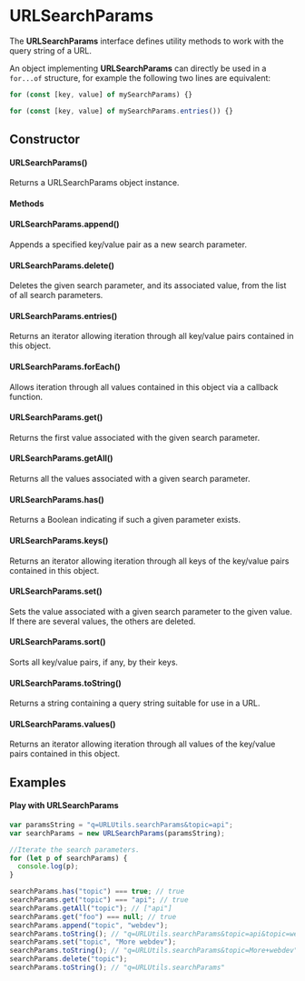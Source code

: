 # URLSearchParams
The **URLSearchParams** interface defines utility methods to work with the query string of a URL.

An object implementing **URLSearchParams** can directly be used in a ```for...of``` structure, for example the following two lines are equivalent:

```js
for (const [key, value] of mySearchParams) {}
```
```js
for (const [key, value] of mySearchParams.entries()) {}
```

## Constructor
#### URLSearchParams()
Returns a URLSearchParams object instance.
#### Methods
#### URLSearchParams.append()
Appends a specified key/value pair as a new search parameter.
#### URLSearchParams.delete()
Deletes the given search parameter, and its associated value, from the list of all search parameters.
#### URLSearchParams.entries()
Returns an iterator allowing iteration through all key/value pairs contained in this object.
#### URLSearchParams.forEach()
Allows iteration through all values contained in this object via a callback function.
#### URLSearchParams.get()
Returns the first value associated with the given search parameter.
#### URLSearchParams.getAll()
Returns all the values associated with a given search parameter.
#### URLSearchParams.has()
Returns a Boolean indicating if such a given parameter exists.
#### URLSearchParams.keys()
Returns an iterator allowing iteration through all keys of the key/value pairs contained in this object.
#### URLSearchParams.set()
Sets the value associated with a given search parameter to the given value. If there are several values, the others are deleted.
#### URLSearchParams.sort()
Sorts all key/value pairs, if any, by their keys.
#### URLSearchParams.toString()
Returns a string containing a query string suitable for use in a URL.
#### URLSearchParams.values()
Returns an iterator allowing iteration through all values of the key/value pairs contained in this object.

## Examples
#### Play with URLSearchParams

```js
var paramsString = "q=URLUtils.searchParams&topic=api";
var searchParams = new URLSearchParams(paramsString);

//Iterate the search parameters.
for (let p of searchParams) {
  console.log(p);
}

searchParams.has("topic") === true; // true
searchParams.get("topic") === "api"; // true
searchParams.getAll("topic"); // ["api"]
searchParams.get("foo") === null; // true
searchParams.append("topic", "webdev");
searchParams.toString(); // "q=URLUtils.searchParams&topic=api&topic=webdev"
searchParams.set("topic", "More webdev");
searchParams.toString(); // "q=URLUtils.searchParams&topic=More+webdev"
searchParams.delete("topic");
searchParams.toString(); // "q=URLUtils.searchParams"
```